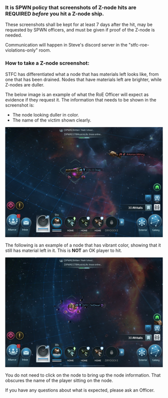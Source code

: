 ### It is SPWN policy that screenshots of Z-node hits are REQUIRED *before* you hit a Z-node ship.

These screenshots shall be kept for at least 7 days after the hit, may be requested by SPWN officers, and must be given if proof of the Z-node is needed.

Communication will happen in Steve's discord server in the "stfc-roe-violations-only" room.

### How to take a Z-node screenshot:

STFC has differentiated what a node that has materials left looks like, from one that has been drained. Nodes that have materials left are brighter, while Z-nodes are duller.

The below image is an example of what the RoE Officer will expect as evidence if they request it. The information that needs to be shown in the screenshot is:
  - The node looking duller in color.
  - The name of the victim shown clearly.

![An image of a gas node that is dull in color showing that it has been emptied.](https://github.com/KyreSPWN/SPWN/blob/main/Z-node.jpg)


The following is an example of a node that has vibrant color, showing that it still has material left in it. This is **NOT** an OK player to hit.

![An image of a gas node that is vibrant in color showing that it still has material left in it.](https://github.com/KyreSPWN/SPWN/blob/main/ActiveNode.jpg)

You do not need to click on the node to bring up the node information. That obscures the name of the player sitting on the node.

If you have any questions about what is expected, please ask an Officer.
